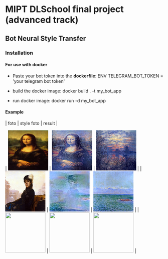 # MIPT DLSchool final project (advanced track) #

## Bot  Neural Style Transfer

### Installation

#### For use with docker

- Paste your bot token into the **dockerfile**:
ENV TELEGRAM_BOT_TOKEN = 'your telegram bot token'

- build the docker image:
docker build . -t my_bot_app

- run docker image:
docker run -d my_bot_app


#### Example

|   foto   |   style foto   |   result   |

| <img src="https://github.com/alexiv-tn65/DLS_Project/blob/d2d46bd56c682f13aa121f8474dc24c6acde2362/examples/1/335034699_main.jpg" width="128" height="128"> | <img src="https://github.com/alexiv-tn65/DLS_Project/blob/d2d46bd56c682f13aa121f8474dc24c6acde2362/examples/1/335034699_result.jpg" width="128" height="128">   | <img src="https://github.com/alexiv-tn65/DLS_Project/blob/d2d46bd56c682f13aa121f8474dc24c6acde2362/examples/1/335034699_style.jpg" width="128" height="128">  |
| <img src="https://github.com/alexiv-tn65/DLS_Project/blob/5646c5706ef6df26768a3b372ec67b3e77690a0c/examples/2/335034699_main.jpg" width="128" height="128"> | <img src="https://github.com/alexiv-tn65/DLS_Project/blob/5646c5706ef6df26768a3b372ec67b3e77690a0c/examples/2/335034699_result.jpg" width="128" height="128">   | <img src="https://github.com/alexiv-tn65/DLS_Project/blob/5646c5706ef6df26768a3b372ec67b3e77690a0c/examples/2/335034699_style.jpg" width="128" height="128">  |
| <img src="" width="128" height="128"> | <img src="" width="128" height="128">   | <img src="" width="128" height="128">  |